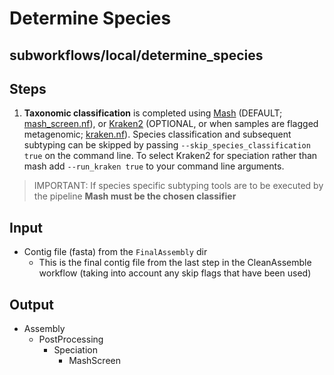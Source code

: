 # Determine Species

## subworkflows/local/determine_species

## Steps
1. **Taxonomic classification** is completed using [Mash](https://github.com/marbl/Mash) (DEFAULT; [mash_screen.nf](https://github.com/phac-nml/mikrokondo/blob/main/modules/local/mash_screen.nf)), or [Kraken2](https://github.com/DerrickWood/kraken2) (OPTIONAL, or when samples are flagged metagenomic; [kraken.nf](https://github.com/phac-nml/mikrokondo/blob/main/modules/local/kraken.nf)). Species classification and subsequent subtyping can be skipped by passing `--skip_species_classification true` on the command line. To select Kraken2 for speciation rather than mash add `--run_kraken true` to your command line arguments.

>IMPORTANT:
>If species specific subtyping tools are to be executed by the pipeline **Mash must be the chosen classifier**

## Input
- Contig file (fasta) from the `FinalAssembly` dir
	- This is the final contig file from the last step in the CleanAssemble workflow (taking into account any skip flags that have been used)

## Output
- Assembly
	- PostProcessing
        - Speciation
			- MashScreen
